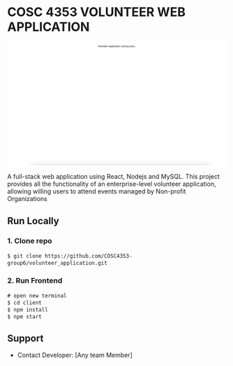 # COSC 4353 VOLUNTEER WEB APPLICATION

![Volunteer application ](/client/src/images/homescreen.png)


A full-stack web application using React, Nodejs and MySQL. This project provides all the functionality of an enterprise-level volunteer application, allowing willing users to attend events managed by Non-profit Organizations


## Run Locally

### 1. Clone repo

```
$ git clone https://github.com/COSC4353-group6/volunteer_application.git

```

### 2. Run Frontend

```
# open new terminal
$ cd client
$ npm install
$ npm start
```


## Support

- Contact Developer: [Any team Member]

